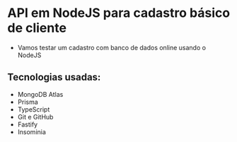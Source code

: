 # API em NodeJS para cadastro básico de cliente
- Vamos testar um cadastro com banco de dados online usando o NodeJS

## Tecnologias usadas:

- MongoDB Atlas
- Prisma
- TypeScript
- Git e GitHub
- Fastify
- Insominia
